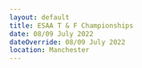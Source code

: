 ```yaml
---
layout: default
title: ESAA T & F Championships
date: 08/09 July 2022
dateOverride: 08/09 July 2022
location: Manchester
---
```

